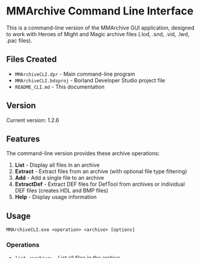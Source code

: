 # MMArchive Command Line Interface

This is a command-line version of the MMArchive GUI application, designed to work with Heroes of Might and Magic archive files (.lod, .snd, .vid, .lwd, .pac files).

## Files Created

- `MMArchiveCLI.dpr` - Main command-line program
- `MMArchiveCLI.bdsproj` - Borland Developer Studio project file
- `README_CLI.md` - This documentation

## Version

Current version: 1.2.6

## Features

The command-line version provides these archive operations:

1. **List** - Display all files in an archive
2. **Extract** - Extract files from an archive (with optional file type filtering)
3. **Add** - Add a single file to an archive
4. **ExtractDef** - Extract DEF files for DefTool from archives or individual DEF files (creates HDL and BMP files)
5. **Help** - Display usage information

## Usage

```
MMArchiveCLI.exe <operation> <archive> [options]
```

### Operations

- `list <archive>` - List all files in the archive
- `extract <archive> [-o output_dir] [-f *.ext]` - Extract files with optional output directory and file filter
- `add <archive> <file>` - Add a file to the archive
- `extractdef <archive|def_file> [-o output_dir]` - Extract DEF files for DefTool with HDL and BMP files
- `version` - Show version information
- `help` - Show help information

### Options

- `-o <directory>` - Specify output directory (default: archive filename with dots replaced by underscores)
- `-f <*.extension>` - Filter files by extension (e.g., *.bmp, *.def)

### Default Output Directories

- **extract**: `<archive_name_with_underscores>\` (e.g., `sprites.lod` → `sprites_lod\`)
- **extractdef**: `<archive_name_with_underscores>_deftool\` (e.g., `sprites.lod` → `sprites_lod_deftool\`)

### Examples

```batch
# List files in data.lod
MMArchiveCLI.exe list data.lod

# Extract all files to default folder (archive name with dots as underscores)
MMArchiveCLI.exe extract data.lod
# Creates folder: data_lod\

# Extract all files to custom directory
MMArchiveCLI.exe extract data.lod -o my_output

# Extract only .bmp files to custom directory
MMArchiveCLI.exe extract data.lod -o my_output -f *.bmp

# Extract only .def files to default folder
MMArchiveCLI.exe extract sprites.lod -f *.def
# Creates folder: sprites_lod\

# Add a file to the archive
MMArchiveCLI.exe add data.lod newfile.txt

# Extract DEF files for DefTool (creates HDL + BMP files)
MMArchiveCLI.exe extractdef sprites.lod
# Creates folder: sprites_lod_deftool\

# Extract DEF files to custom directory
MMArchiveCLI.exe extractdef sprites.lod -o my_deftool_output

# Extract individual DEF file for DefTool
MMArchiveCLI.exe extractdef sprite.def -o deftool

# Show version
MMArchiveCLI.exe version

# Show help
MMArchiveCLI.exe help
```

## Compilation

To compile this project:

1. Open `MMArchiveCLI.bdsproj` in Borland Developer Studio 2006
2. Ensure the search path includes required directories:
   - `..\RSPak`
   - `..\RSPak\Extra`
   - `..\RSPak\Extra\ZLib`
3. Build the project

## Dependencies

The CLI version uses the same core archive handling units as the GUI version:
- `RSLod.pas` - Main archive handling
- `RSDef.pas` - DEF file processing
- `RSUtils.pas` - Utility functions
- `RSSysUtils.pas` - System utilities
- `IniFiles.pas` - Configuration file support

## Differences from GUI Version

The command-line version:
- Removes all GUI dependencies (Forms, Controls, etc.)
- Uses console output instead of visual interface
- Supports file type filtering for extraction
- Includes DefTool extraction functionality
- Reads settings from MMArchive.ini (shared with GUI version)
- Uses simple command-line argument parsing
- Has comprehensive error handling and user feedback

## Configuration

The CLI automatically reads settings from `MMArchive.ini` on startup (same as GUI version):
- **Def Extract With External Shadow** - Include external shadows in DEF extraction (applies to extractdef operation)
- **Def Extract In 24 Bits** - Extract DEF files in 24-bit color mode (applies to extractdef operation)
- **Ignore Unpacking Errors** - Continue processing despite archive errors (applies to all operations)

All INI settings are loaded once at startup and applied to all archive operations. If the INI file doesn't exist, it will be created with default values. If the INI file cannot be read, default values are used.

## Limitations

- No interactive file selection
- No preview capabilities
- No advanced filtering or sorting beyond file extensions
- Single file operations only (no batch processing)
- Limited to basic archive operations

## Error Handling

The program returns exit codes:
- 0: Success
- 1: Error (file not found, operation failed, etc.)

Error messages are written to standard output.